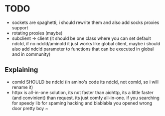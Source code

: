 # TODO

- sockets are spaghetti, i should rewrite them and also add socks proxies support
- rotating proxies (maybe)
- subclient -> client (it should be one class where you can set default ndcId, if no ndcId/aminoId it just works like global client, maybe i should also add ndcId parameter to functions that can be executed in global and in community)

## Explaining

- comId SHOULD be ndcId (in amino's code its ndcId, not comId, so i will rename it)
- httpx is all-in-one solution, its not faster than aiohttp, its a little faster (and convinient) than request. its just comfy all-in-one. if you searching for speedy lib for spaming hacking and blablabla you opened wrong door pretty boy ~
